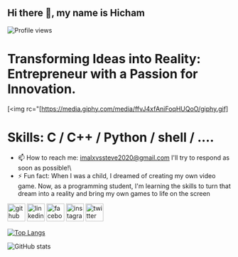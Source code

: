 ## Hi there 👋, my name is Hicham
![Profile views](https://gpvc.arturio.dev/HichamLuffy)  

# Transforming Ideas into Reality: Entrepreneur with a Passion for Innovation.
[<img rc="[https://media.giphy.com/media/ffvJ4xfAniFoqHUQoO/giphy.gif]
# Skills: C / C++ / Python / shell / ....

- 📫 How to reach me: imalxvssteve2020@gmail.com  I'll try to respond as soon as possible!\ 
- ⚡ Fun fact: When I was a child, I dreamed of creating my own video game. Now, as a programming student, I'm learning the skills to turn that dream into a reality and bring my own games to life on the screen 


[<img src='https://cdn.jsdelivr.net/npm/simple-icons@3.0.1/icons/github.svg' alt='github' height='40'>](https://github.com/HichamLuffy)  [<img src='https://cdn.jsdelivr.net/npm/simple-icons@3.0.1/icons/linkedin.svg' alt='linkedin' height='40'>](https://www.linkedin.com/in/https://www.linkedin.com/in/hicham-fhad-7b9070263//)  [<img src='https://cdn.jsdelivr.net/npm/simple-icons@3.0.1/icons/facebook.svg' alt='facebook' height='40'>](https://www.facebook.com/https://www.facebook.com/hichamm.fohadd/)  [<img src='https://cdn.jsdelivr.net/npm/simple-icons@3.0.1/icons/instagram.svg' alt='instagram' height='40'>](https://www.instagram.com/https://www.instagram.com/abo._luffy//)  [<img src='https://cdn.jsdelivr.net/npm/simple-icons@3.0.1/icons/twitter.svg' alt='twitter' height='40'>](https://twitter.com/https://twitter.com/D_Hicham2k)  

[![Top Langs](https://github-readme-stats.vercel.app/api/top-langs/?username=HichamLuffy)](https://github.com/anuraghazra/github-readme-stats)

![GitHub stats](https://github-readme-stats.vercel.app/api?username=HichamLuffy&show_icons=true)  
